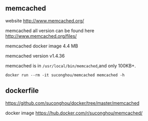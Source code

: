 ## memcached

website http://www.memcached.org/

memcached all version can be found here http://www.memcached.org/files/

memcached docker image 4.4 MB

memcached version v1.4.36

memcached is in `/usr/local/bin/memcached`,and only 100KB+.



```
docker run --rm -it suconghou/memcached memcached -h
```

## dockerfile

https://github.com/suconghou/docker/tree/master/memcached


docker image  https://hub.docker.com/r/suconghou/memcached/
